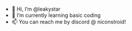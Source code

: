 - 👋 Hi, I’m @leakystar
- 🌱 I’m currently learning basic coding
- 📫 You can reach me by discord @ niconstroid! 

